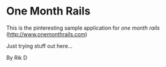 # One Month Rails

This is the pinteresting sample application for *one month rails* (http://www.onemonthrails.com)

Just trying stuff out here...


By Rik D